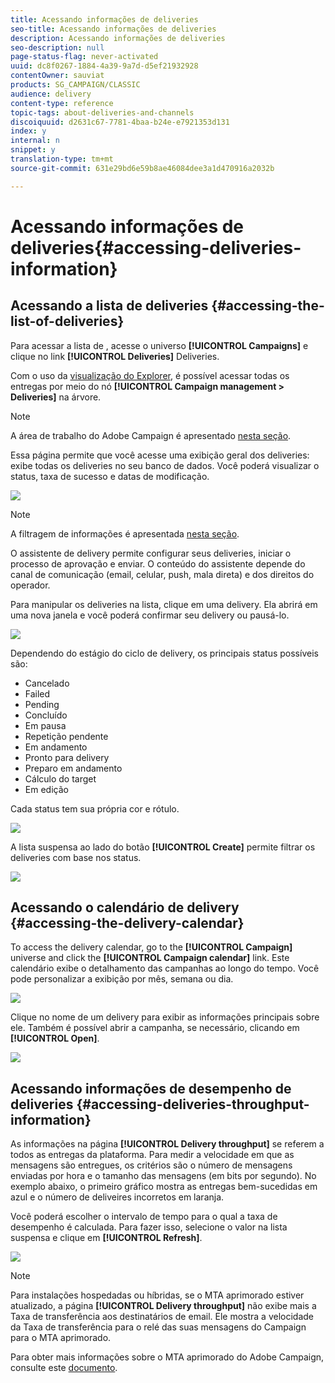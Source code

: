 ```yaml
---
title: Acessando informações de deliveries
seo-title: Acessando informações de deliveries
description: Acessando informações de deliveries
seo-description: null
page-status-flag: never-activated
uuid: dc8f0267-1884-4a39-9a7d-d5ef21932928
contentOwner: sauviat
products: SG_CAMPAIGN/CLASSIC
audience: delivery
content-type: reference
topic-tags: about-deliveries-and-channels
discoiquuid: d2631c67-7781-4baa-b24e-e7921353d131
index: y
internal: n
snippet: y
translation-type: tm+mt
source-git-commit: 631e29bd6e59b8ae46084dee3a1d470916a2032b

---
```



# Acessando informações de deliveries{#accessing-deliveries-information}

## Acessando a lista de deliveries {#accessing-the-list-of-deliveries}

Para acessar a lista de , acesse o universo **[!UICONTROL Campaigns]** e clique no link **[!UICONTROL Deliveries]** Deliveries.

Com o uso da [visualização do Explorer](../../platform/using/adobe-campaign-workspace.md#about-adobe-campaign-explorer), é possível acessar todas os entregas por meio do nó **[!UICONTROL Campaign management > Deliveries]** na árvore.

>[!NOTE]
>
>A área de trabalho do Adobe Campaign é apresentado [nesta seção](../../platform/using/adobe-campaign-workspace.md).

Essa página permite que você acesse uma exibição geral dos deliveries: exibe todas os deliveries no seu banco de dados. Você poderá visualizar o status, taxa de sucesso e datas de modificação.

![](assets/d_ncs_user_filter_interface_delivery01.png)

>[!NOTE]
>
>A filtragem de informações é apresentada [nesta seção](../../platform/using/filtering-options.md).

O assistente de delivery permite configurar seus deliveries, iniciar o processo de aprovação e enviar. O conteúdo do assistente depende do canal de comunicação (email, celular, push, mala direta) e dos direitos do operador.

Para manipular os deliveries na lista, clique em uma delivery. Ela abrirá em uma nova janela e você poderá confirmar seu delivery ou pausá-lo.

![](assets/s_ncs_user_interface_delivery02.png)

Dependendo do estágio do ciclo de delivery, os principais status possíveis são:

* Cancelado
* Failed
* Pending
* Concluído
* Em pausa
* Repetição pendente
* Em andamento
* Pronto para delivery
* Preparo em andamento
* Cálculo do target
* Em edição

Cada status tem sua própria cor e rótulo.

![](assets/s_ncs_user_status_campaigns_120.png)

A lista suspensa ao lado do botão **[!UICONTROL Create]** permite filtrar os deliveries com base nos status.

![](assets/delivery_filter_status.png)

## Acessando o calendário de delivery {#accessing-the-delivery-calendar}

To access the delivery calendar, go to the **[!UICONTROL Campaign]** universe and click the **[!UICONTROL Campaign calendar]** link. Este calendário exibe o detalhamento das campanhas ao longo do tempo. Você pode personalizar a exibição por mês, semana ou dia.

![](assets/s_ncs_user_interface_delivery04.png)

Clique no nome de um delivery para exibir as informações principais sobre ele. Também é possível abrir a campanha, se necessário, clicando em **[!UICONTROL Open]**.

![](assets/s_ncs_user_interface_delivery05.png)

## Acessando informações de desempenho de deliveries {#accessing-deliveries-throughput-information}

As informações na página **[!UICONTROL Delivery throughput]** se referem a todos as entregas da plataforma. Para medir a velocidade em que as mensagens são entregues, os critérios são o número de mensagens enviadas por hora e o tamanho das mensagens (em bits por segundo). No exemplo abaixo, o primeiro gráfico mostra as entregas bem-sucedidas em azul e o número de deliveires incorretos em laranja.

Você poderá escolher o intervalo de tempo para o qual a taxa de desempenho é calculada. Para fazer isso, selecione o valor na lista suspensa e clique em **[!UICONTROL Refresh]**.

![](assets/s_ncs_user_interface_delivery06.png)

>[!NOTE]
>
>Para instalações hospedadas ou híbridas, se o MTA aprimorado estiver atualizado, a página **[!UICONTROL Delivery throughput]** não exibe mais a Taxa de transferência aos destinatários de email. Ele mostra a velocidade da Taxa de transferência para o relé das suas mensagens do Campaign para o MTA aprimorado.
>
>Para obter mais informações sobre o MTA aprimorado do Adobe Campaign, consulte este [documento](https://helpx.adobe.com/campaign/kb/acc-campaign-enhanced-mta.html).